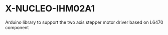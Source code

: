 # X-NUCLEO-IHM02A1
Arduino library to support the two axis stepper motor driver based on L6470 component
